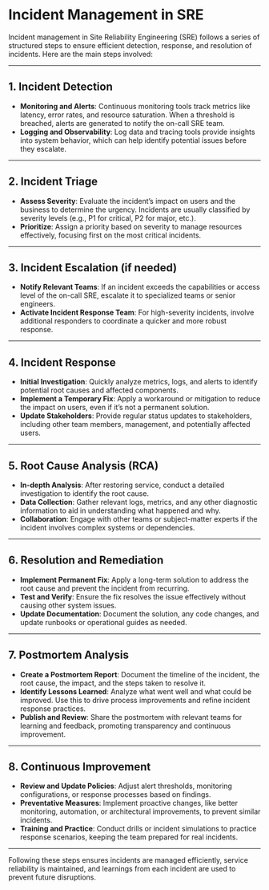 # Incident Management in SRE

Incident management in Site Reliability Engineering (SRE) follows a series of structured steps to ensure efficient detection, response, and resolution of incidents. Here are the main steps involved:

---

## 1. Incident Detection

- **Monitoring and Alerts**: Continuous monitoring tools track metrics like latency, error rates, and resource saturation. When a threshold is breached, alerts are generated to notify the on-call SRE team.
- **Logging and Observability**: Log data and tracing tools provide insights into system behavior, which can help identify potential issues before they escalate.

---

## 2. Incident Triage

- **Assess Severity**: Evaluate the incident’s impact on users and the business to determine the urgency. Incidents are usually classified by severity levels (e.g., P1 for critical, P2 for major, etc.).
- **Prioritize**: Assign a priority based on severity to manage resources effectively, focusing first on the most critical incidents.

---

## 3. Incident Escalation (if needed)

- **Notify Relevant Teams**: If an incident exceeds the capabilities or access level of the on-call SRE, escalate it to specialized teams or senior engineers.
- **Activate Incident Response Team**: For high-severity incidents, involve additional responders to coordinate a quicker and more robust response.

---

## 4. Incident Response

- **Initial Investigation**: Quickly analyze metrics, logs, and alerts to identify potential root causes and affected components.
- **Implement a Temporary Fix**: Apply a workaround or mitigation to reduce the impact on users, even if it’s not a permanent solution.
- **Update Stakeholders**: Provide regular status updates to stakeholders, including other team members, management, and potentially affected users.

---

## 5. Root Cause Analysis (RCA)

- **In-depth Analysis**: After restoring service, conduct a detailed investigation to identify the root cause.
- **Data Collection**: Gather relevant logs, metrics, and any other diagnostic information to aid in understanding what happened and why.
- **Collaboration**: Engage with other teams or subject-matter experts if the incident involves complex systems or dependencies.

---

## 6. Resolution and Remediation

- **Implement Permanent Fix**: Apply a long-term solution to address the root cause and prevent the incident from recurring.
- **Test and Verify**: Ensure the fix resolves the issue effectively without causing other system issues.
- **Update Documentation**: Document the solution, any code changes, and update runbooks or operational guides as needed.

---

## 7. Postmortem Analysis

- **Create a Postmortem Report**: Document the timeline of the incident, the root cause, the impact, and the steps taken to resolve it.
- **Identify Lessons Learned**: Analyze what went well and what could be improved. Use this to drive process improvements and refine incident response practices.
- **Publish and Review**: Share the postmortem with relevant teams for learning and feedback, promoting transparency and continuous improvement.

---

## 8. Continuous Improvement

- **Review and Update Policies**: Adjust alert thresholds, monitoring configurations, or response processes based on findings.
- **Preventative Measures**: Implement proactive changes, like better monitoring, automation, or architectural improvements, to prevent similar incidents.
- **Training and Practice**: Conduct drills or incident simulations to practice response scenarios, keeping the team prepared for real incidents.

---

Following these steps ensures incidents are managed efficiently, service reliability is maintained, and learnings from each incident are used to prevent future disruptions.